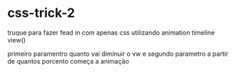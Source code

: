 # css-trick-2
truque para fazer fead in com apenas css utilizando animation timeline view()

primeiro paramentro quanto vai diminuir o vw e segundo parametro a partir de quantos porcento começa a animação
